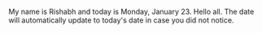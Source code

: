 My name is Rishabh and today is Monday, January 23. Hello all. The date will automatically update to today's date in case you did not notice.
